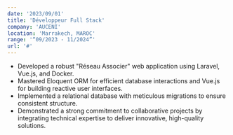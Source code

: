 ```yaml
---
date: '2023/09/01'
title: 'Développeur Full Stack'
company: 'AUCENI'
location: 'Marrakech, MAROC'
range: '“09/2023 - 11/2024”'
url: '#'
---
```


- Developed a robust "Réseau Associer" web application using Laravel, Vue.js, and Docker.
- Mastered Eloquent ORM for efficient database interactions and Vue.js for building reactive user interfaces.
- Implemented a relational database with meticulous migrations to ensure consistent structure.
- Demonstrated a strong commitment to collaborative projects by integrating technical expertise to deliver innovative, high-quality solutions.